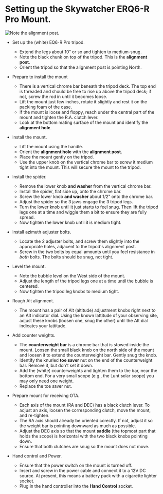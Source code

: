 # Setting up the Skywatcher ERQ6-R Pro Mount.
![Note the alignment post.](../media/pub/eq6_tripod_top.jpg)
* Set up the (white) EQ6-R Pro tripod.
  - Extend the legs about 10" or so and tighten to medium-snug.
  - Note the black chunk on top of the tripod. This is
    the __alignment post__.
  - Orient the tripod so that the alignment post is pointing North.

* Prepare to install the mount
  - There is a vertical chrome bar beneath the tripod deck. The top end is
    threaded and should be free to rise up above the tripod deck; if not, screw
    the rod in until it becomes loose.
  - Lift the mount just few inches, rotate it slightly and rest it on the
    packing foam of the case.
  - If the mount is loose and floppy, reach under the central part of the mount
    and tighten the R.A. clutch lever. 
  - Look at the bottom mating surface of the mount and identify the
    __alignment hole__.

* Install the mount.
  - Lift the mount using the handle.
  - Orient the __alignment hole__ with the __alignment post__.
  - Place the mount gently on the tripod.
  - Use the upper knob on the vertical chrome bar to screw it medium tight
    into the mount. This will secure the mount to the tripod.

* Install the spider.
  - Remove the lower knob __and washer__ from the vertical chrome bar.
  - Install the spider, flat side up, onto the chrome bar.
  - Screw the lower knob __and washer__ about 1/2\" onto the chrome bar.
  - Adjust the spider so the 3 jaws engage the 3 tripod legs.
  - Turn the lower knob until it just starts to feel snug. Then lift the
    tripod legs one at a time and wiggle them a bit to ensure they are fully
    spread.
  - Now tighten the lower knob until it is medium tight.

* Install azimuth adjuster bolts.
  - Locate the 2 adjuster bolts, and screw them slightly into the
    appropriate holes, adjacent to the tripod's alignment post.
  - Screw in the two bolts by equal amounts until you feel resistance in
    _both_ bolts.  The bolts should be snug, not tight.

* Level the mount.
  - Note the bubble level on the West side of the mount.
  - Adjust the length of the tripod legs one at a time until the bubble is
    centered.
  - Now tighten the tripod leg knobs to medium tight.

* Rough Alt alignment.
  - The mount has a pair of Alt (altitude) adjustment knobs right next to
    an Alt indicator dial.  Using the known lattitude of your observing site,
    adjust these knobs (loosen one, snug the other) until the Alt dial
    indicates your lattitude.

* Add counter weights.
  - The __counterweight bar__ is a chrome bar that is stowed inside the mount.
    Loosen the small black knob on the north side of the mount and loosen it
    to extend the counterweight bar.  Gently snug the knob.
  - Identify the knurled __toe saver__ nut on the end of the counterweight bar.
    Remove it, but don't set it down.
  - Add the (white) counterweights and tighten them to the bar, near the
    bottom end.
    For a very small scope (e.g., the Lunt solar scope) you may only need one
    weight.
  - Replace the toe saver nut.

* Prepare mount for receiving OTA.
  - Each axis of the mount (RA and DEC) has a black clutch lever.  To adjust
    an axis, loosen the corresponding clutch, move the mount, and re-tighten.
  - The RA axis should already be oriented corectly.  If not, adjust it so
    the weight bar is pointing downward as much as possible.
  - Adjust the DEC axis so that the mount __saddle__ (the topmost part that
    holds the scope) is horizontal with the two black knobs pointing down.
  - Ensure that both clutches are snug so the mount does not move.

* Hand control and Power.
  - Ensure that the power switch on the mount is turned off.
  - Insert and screw in the power cable and connect it to a 12V DC source.
    At present, this means a battery pack with a cigarette lighter socket.
  - Plug in the hand controller into the __Hand Control__ socket.
